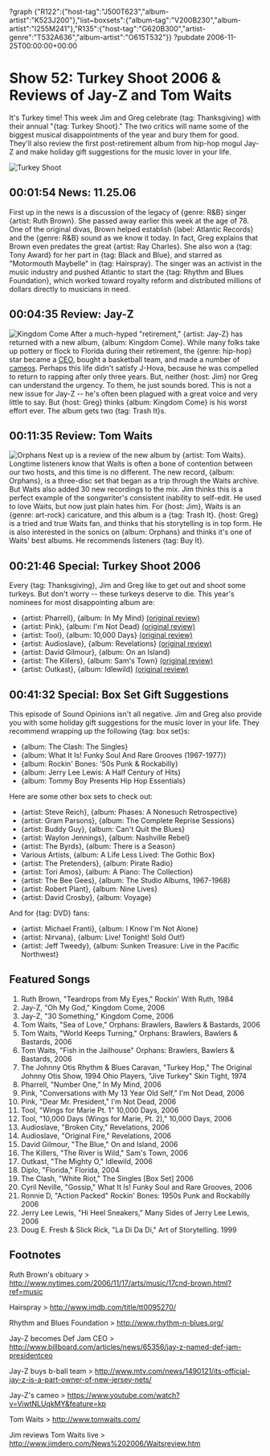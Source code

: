 ?graph {"R122":{"host-tag":"J500T623","album-artist":"K523J200"},"list~boxsets":{"album-tag":"V200B230","album-artist":"I255M241"},"R135":{"host-tag":"G620B300","artist-genre":"T532A636","album-artist":"O615T532"}}
?pubdate 2006-11-25T00:00:00+00:00

# Show 52: Turkey Shoot 2006 & Reviews of Jay-Z and Tom Waits
It's Turkey time! This week Jim and Greg celebrate {tag: Thanksgiving} with their annual "{tag: Turkey Shoot}." The two critics will name some of the biggest musical disappointments of the year and bury them for good. They'll also review the first post-retirement album from hip-hop mogul Jay-Z and make holiday gift suggestions for the music lover in your life.

![Turkey Shoot](http://static.soundopinions.org/images/2006/turkeyshoot.jpg)

## 00:01:54 News: 11.25.06
First up in the news is a discussion of the legacy of {genre: R&B} singer {artist: Ruth Brown}. She passed away earlier this week at the age of 78. One of the original divas, Brown helped establish {label: Atlantic Records} and the {genre: R&B} sound as we know it today. In fact, Greg explains that Brown even predates the great {artist: Ray Charles}. She also won a {tag: Tony Award} for her part in {tag: Black and Blue}, and starred as "Motormouth Maybelle" in {tag: Hairspray}. The singer was an activist in the music industry and pushed Atlantic to start the {tag: Rhythm and Blues Foundation}, which worked toward royalty reform and distributed millions of dollars directly to musicians in need.

## 00:04:35 Review: Jay-Z
![Kingdom Come](http://is2.mzstatic.com/image/thumb/Music/v4/0c/86/e5/0c86e567-b24d-8fe3-62b1-4347f59bc642/source/600x600bb.jpg "112080/204509084")
After a much-hyped "retirement," {artist: Jay-Z} has returned with a new album, {album: Kingdom Come}. While many folks take up pottery or flock to Florida during their retirement, the {genre: hip-hop} star became a [CEO](http://www.billboard.com/articles/news/65356/jay-z-named-def-jam-presidentceo), bought a basketball team, and made a number of [cameos](https://www.youtube.com/watch?v=ViwtNLUqkMY&feature=kp). Perhaps this life didn't satisfy J-Hova, because he was compelled to return to rapping after only three years. But, neither {host: Jim} nor Greg can understand the urgency. To them, he just sounds bored. This is not a new issue for Jay-Z -- he's often been plagued with a great voice and very little to say. But {host: Greg} thinks {album: Kingdom Come} is his worst effort ever. The album gets two {tag: Trash It}s.

## 00:11:35 Review: Tom Waits
![Orphans](http://is1.mzstatic.com/image/thumb/Music/v4/60/a3/d8/60a3d8e1-869e-cdab-9db6-ade7fc90b31b/source/600x600bb.jpg "83964/268496490")
Next up is a review of the new album by {artist: Tom Waits}. Longtime listeners know that Waits is often a bone of contention between our two hosts, and this time is no different. The new record, {album: Orphans}, is a three-disc set that began as a trip through the Waits archive. But Waits also added 30 new recordings to the mix. Jim thinks this is a perfect example of the songwriter's consistent inability to self-edit. He used to love Waits, but now just plain hates him. For {host: Jim}, Waits is an {genre: art-rock} caricature, and this album is a {tag: Trash It}. {host: Greg} is a tried and true Waits fan, and thinks that his storytelling is in top form. He is also interested in the sonics on {album: Orphans} and thinks it's one of Waits' best albums. He recommends listeners {tag: Buy It}.

## 00:21:46 Special: Turkey Shoot 2006
Every {tag: Thanksgiving}, Jim and Greg like to get out and shoot some turkeys. But don't worry -- these turkeys deserve to die. This year's nominees for most disappointing album are:

- {artist: Pharrell}, {album: In My Mind} [(original review)](/show/53/)
- {artist: Pink}, {album: I'm Not Dead} [(original review)](/show/20/)
- {artist: Tool}, {album: 10,000 Days} [(original review)](/show/24/)
- {artist: Audioslave}, {album: Revelations} [(original review)](/show/39/)
- {artist: David Gilmour}, {album: On an Island}
- {artist: The Killers}, {album: Sam's Town} [(original review)](/show/45/)
- {artist: Outkast}, {album: Idlewild} [(original review)](/show/38/)

## 00:41:32 Special: Box Set Gift Suggestions
This episode of Sound Opinions isn't all negative. Jim and Greg also provide you with some holiday gift suggestions for the music lover in your life. They recommend wrapping up the following {tag: box set}s:

- {album: The Clash: The Singles}
- {album: What It Is! Funky Soul And Rare Grooves (1967-1977)}
- {album: Rockin' Bones: '50s Punk & Rockabilly}
- {album: Jerry Lee Lewis: A Half Century of Hits}
- {album: Tommy Boy Presents Hip Hop Essentials}

Here are some other box sets to check out:

- {artist: Steve Reich}, {album: Phases: A Nonesuch Retrospective}
- {artist: Gram Parsons}, {album: The Complete Reprise Sessions}
- {artist: Buddy Guy}, {album: Can't Quit the Blues}
- {artist: Waylon Jennings}, {album: Nashville Rebel}
- {artist: The Byrds}, {album: There is a Season}
- Various Artists, {album: A Life Less Lived: The Gothic Box}
- {artist: The Pretenders}, {album: Pirate Radio}
- {artist: Tori Amos}, {album: A Piano: The Collection}
- {artist: The Bee Gees}, {album: The Studio Albums, 1967-1968}
- {artist: Robert Plant}, {album: Nine Lives}
- {artist: David Crosby}, {album: Voyage}

And for {tag: DVD} fans:

- {artist: Michael Franti}, {album: I Know I'm Not Alone}
- {artist: Nirvana}, {album: Live! Tonight! Sold Out!}
- {artist: Jeff Tweedy}, {album: Sunken Treasure: Live in the Pacific Northwest}

## Featured Songs
1. Ruth Brown, "Teardrops from My Eyes," Rockin' With Ruth, 1984
2. Jay-Z, "Oh My God," Kingdom Come, 2006
3. Jay-Z, "30 Something," Kingdom Come, 2006
4. Tom Waits, "Sea of Love," Orphans: Brawlers, Bawlers & Bastards, 2006
5. Tom Waits, "World Keeps Turning," Orphans: Brawlers, Bawlers & Bastards, 2006
6. Tom Waits, "Fish in the Jailhouse" Orphans: Brawlers, Bawlers & Bastards, 2006
7. The Johnny Otis Rhythm & Blues Caravan, "Turkey Hop," The Original Johnny Otis Show, 1994 Ohio Players, "Jive Turkey" Skin Tight, 1974
8. Pharrell, "Number One," In My Mind, 2006
9. Pink, "Conversations with My 13 Year Old Self," I'm Not Dead, 2006
10. Pink, "Dear Mr. President," I'm Not Dead, 2006
11. Tool, "Wings for Marie Pt. 1" 10,000 Days, 2006
12. Tool, "10,000 Days (Wings for Marie, Pt. 2)," 10,000 Days, 2006
13. Audioslave, "Broken City," Revelations, 2006
14. Audioslave, "Original Fire," Revelations, 2006
15. David Gilmour, "The Blue," On and Island, 2006
16. The Killers, "The River is Wild," Sam's Town, 2006
17. Outkast, "The Mighty O," Idlewild, 2006
18. Diplo, "Florida," Florida, 2004 
19. The Clash, "White Riot," The Singles [Box Set] 2006
20. Cyril Neville, "Gossip," What It Is! Funky Soul and Rare Grooves, 2006
21. Ronnie D, "Action Packed" Rockin' Bones: 1950s Punk and Rockabilly 2006
22. Jerry Lee Lewis, "Hi Heel Sneakers," Many Sides of Jerry Lee Lewis, 2006
23. Doug E. Fresh & Slick Rick, "La Di Da Di," Art of Storytelling. 1999

## Footnotes

Ruth Brown's obituary > http://www.nytimes.com/2006/11/17/arts/music/17cnd-brown.html?ref=music

Hairspray > http://www.imdb.com/title/tt0095270/

Rhythm and Blues Foundation > http://www.rhythm-n-blues.org/

Jay-Z becomes Def Jam CEO > http://www.billboard.com/articles/news/65356/jay-z-named-def-jam-presidentceo

Jay-Z buys b-ball team > http://www.mtv.com/news/1490121/its-official-jay-z-is-a-part-owner-of-new-jersey-nets/

Jay-Z's cameo > https://www.youtube.com/watch?v=ViwtNLUqkMY&feature=kp

Tom Waits > http://www.tomwaits.com/

Jim reviews Tom Waits live > http://www.jimdero.com/News%202006/Waitsreview.htm